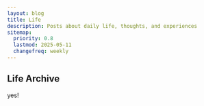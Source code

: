 ```yaml
---
layout: blog
title: Life
description: Posts about daily life, thoughts, and experiences
sitemap:
  priority: 0.8
  lastmod: 2025-05-11
  changefreq: weekly
---
```


## Life Archive
yes!